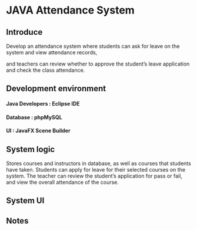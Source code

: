# JAVA Attendance System

## Introduce

Develop an attendance system where students can ask for leave on the system and view attendance records, 

and teachers can review whether to approve the student’s leave application and check the class attendance.

## Development environment
#### Java Developers : Eclipse IDE
#### Database : phpMySQL
#### UI : JavaFX Scene Builder

## System logic
Stores courses and instructors in database, as well as courses that students have taken.
Students can apply for leave for their selected courses on the system.
The teacher can review the student’s application for pass or fail, and view the overall attendance of the course.

## System UI

## Notes


